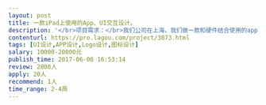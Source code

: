 ```yaml
---                
layout: post       
title: 一款iPad上使用的App、UI交互设计。           
description: '</br>项目需求：</br>我们公司在上海，我们做一款和硬件结合使用的app，知道要实现的大部分功能，还要设计一些功能，需要做app的设计交互UI等</br>已有一款相同业务的产品上线，主要功能及业务流程是相同的，可以提供产品及原型，UI需在此基础上有提升。 </br></br>主要功能：</br>注册，登陆，登记使用者，拍照，分析，出分析报告，记录每次的分析内容，有在线交流等。</br></br>人员要求：</br>需要上海的设计师见面沟通</br>'     
contenturl: https://pro.lagou.com/project/3073.html      
tags: [UI设计,APP设计,Logo设计,图标设计]            
salary: 10000-20000元          
publish_time: 2017-06-06 16:53:14         
review: 2808人                   
apply: 20人                   
recommend: 1人                   
time_range: 2-4周              
---                 
```

